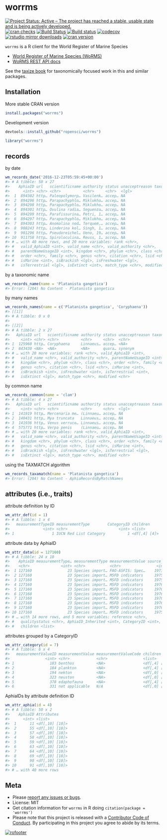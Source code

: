 worrms
======



<!-- README.md is generated from README.Rmd. Please edit that file -->

[![Project Status: Active – The project has reached a stable, usable state and is being actively developed.](https://www.repostatus.org/badges/latest/active.svg)](https://www.repostatus.org/#active)
[![cran checks](https://cranchecks.info/badges/worst/worrms)](https://cranchecks.info/pkgs/worrms)
[![Build Status](https://travis-ci.org/ropensci/worrms.svg?branch=master)](https://travis-ci.org/ropensci/worrms)
[![Build status](https://ci.appveyor.com/api/projects/status/e5q7fi97pl49h7v6?svg=true)](https://ci.appveyor.com/project/sckott/worrms)
[![codecov](https://codecov.io/gh/ropensci/worrms/branch/master/graph/badge.svg)](https://codecov.io/gh/ropensci/worrms)
[![rstudio mirror downloads](http://cranlogs.r-pkg.org/badges/worrms)](https://github.com/metacran/cranlogs.app)
[![cran version](http://www.r-pkg.org/badges/version/worrms)](https://cran.r-project.org/package=worrms)

`worrms` is a R client for the World Register of Marine Species

* [World Register of Marine Species (WoRMS)](http://www.marinespecies.org/)
* [WoRMS REST API docs](http://www.marinespecies.org/rest/)

See the [taxize book](https://ropenscilabs.github.io/taxize-book/) for taxonomically focused work
in this and similar packages.

## Installation

More stable CRAN version


```r
install.packages("worrms")
```

Development version


```r
devtools::install_github("ropensci/worrms")
```


```r
library("worrms")
```

## records

by date


```r
wm_records_date('2016-12-23T05:59:45+00:00')
#> # A tibble: 50 x 27
#>    AphiaID url   scientificname authority status unacceptreason taxonRankID
#>      <int> <chr> <chr>          <chr>     <chr>  <lgl>                <int>
#>  1  894302 http… Paleopolymorp… Vasilenk… accep… NA                     220
#>  2  894296 http… Parapachyphlo… Miklukho… accep… NA                     220
#>  3  894298 http… Parapachyphlo… Miklukho… accep… NA                     220
#>  4  894301 http… Ovulina radia… Seguenza… accep… NA                     220
#>  5  894299 http… Parafissurina… Petri, 1… accep… NA                     220
#>  6  894297 http… Parapachyphlo… Miklukho… accep… NA                     220
#>  7  894303 http… Anomalina nod… Terquem,… accep… NA                     220
#>  8  908243 http… Linderina kol… Singh, 1… accep… NA                     220
#>  9  901296 http… Pseudoreichel… Ueno, 19… accep… NA                     220
#> 10  911758 http… Spiroloculina… Reuss, 1… accep… NA                     220
#> # … with 40 more rows, and 20 more variables: rank <chr>,
#> #   valid_AphiaID <int>, valid_name <chr>, valid_authority <chr>,
#> #   parentNameUsageID <int>, kingdom <chr>, phylum <chr>, class <chr>,
#> #   order <chr>, family <chr>, genus <chr>, citation <chr>, lsid <chr>,
#> #   isMarine <int>, isBrackish <lgl>, isFreshwater <lgl>,
#> #   isTerrestrial <lgl>, isExtinct <int>, match_type <chr>, modified <chr>
```

by a taxonomic name


```r
wm_records_name(name = 'Platanista gangetica')
#> Error: (204) No Content - Platanista gangetica
```

by many names


```r
wm_records_names(name = c('Platanista gangetica', 'Coryphaena'))
#> [[1]]
#> # A tibble: 0 x 0
#> 
#> [[2]]
#> # A tibble: 2 x 27
#>   AphiaID url   scientificname authority status unacceptreason taxonRankID
#>     <int> <chr> <chr>          <chr>     <chr>  <chr>                <int>
#> 1  125960 http… Coryphaena     Linnaeus… accep… <NA>                   180
#> 2  843430 <NA>  <NA>           <NA>      quara… synonym                 NA
#> # … with 20 more variables: rank <chr>, valid_AphiaID <int>,
#> #   valid_name <chr>, valid_authority <chr>, parentNameUsageID <int>,
#> #   kingdom <chr>, phylum <chr>, class <chr>, order <chr>, family <chr>,
#> #   genus <chr>, citation <chr>, lsid <chr>, isMarine <int>,
#> #   isBrackish <int>, isFreshwater <int>, isTerrestrial <int>,
#> #   isExtinct <lgl>, match_type <chr>, modified <chr>
```

by common name


```r
wm_records_common(name = 'clam')
#> # A tibble: 4 x 27
#>   AphiaID url   scientificname authority status unacceptreason taxonRankID
#>     <int> <chr> <chr>          <chr>     <chr>  <lgl>                <int>
#> 1  141919 http… Mercenaria me… (Linnaeu… accep… NA                     220
#> 2  140431 http… Mya truncata   Linnaeus… accep… NA                     220
#> 3  141936 http… Venus verruco… Linnaeus… accep… NA                     220
#> 4  575771 http… Verpa penis    (Linnaeu… accep… NA                     220
#> # … with 20 more variables: rank <chr>, valid_AphiaID <int>,
#> #   valid_name <chr>, valid_authority <chr>, parentNameUsageID <int>,
#> #   kingdom <chr>, phylum <chr>, class <chr>, order <chr>, family <chr>,
#> #   genus <chr>, citation <chr>, lsid <chr>, isMarine <int>,
#> #   isBrackish <lgl>, isFreshwater <lgl>, isTerrestrial <lgl>,
#> #   isExtinct <lgl>, match_type <chr>, modified <chr>
```

using the TAXMATCH algorithm


```r
wm_records_taxamatch(name = 'Platanista gangetica')
#> Error: (204) No Content - AphiaRecordsByMatchNames
```

## attributes (i.e., traits)

attribute definition by ID


```r
wm_attr_def(id = 1)
#> # A tibble: 1 x 4
#>   measurementTypeID measurementType        CategoryID children    
#>               <int> <chr>                       <int> <list>      
#> 1                 1 IUCN Red List Category          1 <df[,4] [4]>
```

attribute data by AphiaID


```r
wm_attr_data(id = 127160)
#> # A tibble: 24 x 10
#>    AphiaID measurementType… measurementType measurementValue source_id
#>    <chr>              <int> <chr>           <chr>                <int>
#>  1 127160                23 Species import… FAO-ASFIS: Spec…    197354
#>  2 127160                23 Species import… MSFD indicators     197546
#>  3 127160                23 Species import… MSFD indicators     197549
#>  4 127160                23 Species import… MSFD indicators     197615
#>  5 127160                23 Species import… MSFD indicators     197615
#>  6 127160                23 Species import… MSFD indicators     197615
#>  7 127160                23 Species import… MSFD indicators     197615
#>  8 127160                23 Species import… MSFD indicators     197616
#>  9 127160                23 Species import… MSFD indicators     197616
#> 10 127160                23 Species import… MSFD indicators     197549
#> # … with 14 more rows, and 5 more variables: reference <chr>,
#> #   qualitystatus <chr>, AphiaID_Inherited <int>, CategoryID <int>,
#> #   children <list>
```

attributes grouped by a CategoryID


```r
wm_attr_category(id = 7)
#> # A tibble: 6 x 4
#>   measurementValueID measurementValue measurementValueCode children    
#>                <int> <chr>            <chr>                <list>      
#> 1                183 benthos          <NA>                 <df[,4] [4]>
#> 2                184 plankton         <NA>                 <df[,4] [4]>
#> 3                194 nekton           <NA>                 <df[,0] [0]>
#> 4                323 neuston          <NA>                 <df[,0] [0]>
#> 5                378 edaphofauna      <NA>                 <df[,4] [4]>
#> 6                331 not applicable   N/A                  <df[,0] [0]>
```

AphiaIDs by attribute definition ID


```r
wm_attr_aphia(id = 4)
#> # A tibble: 50 x 2
#>    AphiaID Attributes    
#>      <int> <list>        
#>  1      11 <df[,10] [10]>
#>  2      55 <df[,10] [10]>
#>  3      57 <df[,10] [10]>
#>  4      58 <df[,10] [10]>
#>  5      59 <df[,10] [10]>
#>  6      63 <df[,10] [10]>
#>  7      64 <df[,10] [10]>
#>  8      69 <df[,10] [10]>
#>  9      90 <df[,10] [10]>
#> 10      91 <df[,10] [10]>
#> # … with 40 more rows
```


## Meta

* Please [report any issues or bugs](https://github.com/ropensci/worrms/issues).
* License: MIT
* Get citation information for `worrms` in R doing `citation(package = 'worrms')`
* Please note that this project is released with a [Contributor Code of Conduct][coc].
By participating in this project you agree to abide by its terms.

[![rofooter](https://ropensci.org/public_images/github_footer.png)](https://ropensci.org)

[coc]: https://github.com/ropensci/worrms/blob/master/CODE_OF_CONDUCT.md
